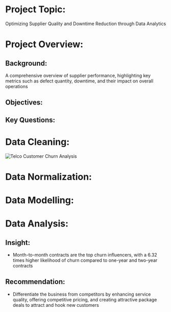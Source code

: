# Project Topic: 
Optimizing Supplier Quality and Downtime Reduction through Data Analytics

# Project Overview:
## Background:
A comprehensive overview of supplier performance, highlighting key metrics such as defect quantity, downtime, and their impact on overall operations

## Objectives:

## Key Questions:

# Data Cleaning:

![Telco Customer Churn Analysis](https://github.com/Mojisola-Akinseye/Telco-Customer-Churn-Analysis/assets/173897221/539538b6-e672-40a4-af29-7e08677a04f7)

# Data Normalization:

# Data Modelling:

# Data Analysis:
## Insight:

- Month-to-month contracts are the top churn influencers, with a 6.32 times higher likelihood of churn compared to one-year and two-year contracts






## Recommendation: 

- Differentiate the business from competitors by enhancing service quality, offering competitive pricing, and creating attractive package deals to attract and hook new customers
